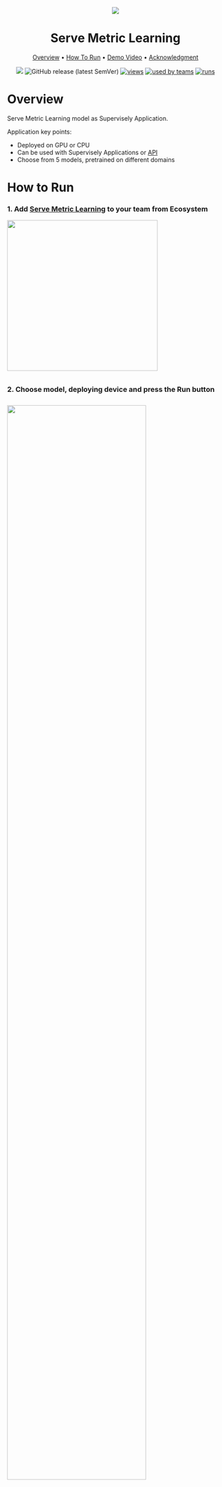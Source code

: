 <div align="center" markdown>

<img src="https://i.imgur.com/d6mC6qp.jpg"/>  

# Serve Metric Learning

<p align="center">
  <a href="#Overview">Overview</a> •
  <a href="#How-To-Run">How To Run</a> •
  <a href="#Demo-Video">Demo Video</a> •
  <a href="#Acknowledgment">Acknowledgment</a>
</p>

[![](https://img.shields.io/badge/slack-chat-green.svg?logo=slack)](https://supervise.ly/slack)
![GitHub release (latest SemVer)](https://img.shields.io/github/v/release/supervisely-ecosystem/gl-metric-learning)
[![views](https://app.supervise.ly/public/api/v3/ecosystem.counters?repo=supervisely-ecosystem/gl-metric-learning/supervisely/serve&counter=views&label=views)](https://supervise.ly)
[![used by teams](https://app.supervise.ly/public/api/v3/ecosystem.counters?repo=supervisely-ecosystem/gl-metric-learning/supervisely/serve&counter=downloads&label=used%20by%20teams)](https://supervise.ly)
[![runs](https://app.supervise.ly/public/api/v3/ecosystem.counters?repo=supervisely-ecosystem/gl-metric-learning/supervisely/serve&counter=runs&label=runs&123)](https://supervise.ly)

</div>

# Overview

Serve Metric Learning model as Supervisely Application.

Application key points:
- Deployed on GPU or CPU
- Can be used with Supervisely Applications or [API](https://github.com/supervisely-ecosystem/gl-metric-learning/blob/main/supervisely/serve/src/demo_api_requests.py)
- Choose from 5 models, pretrained on different domains 


# How to Run

### 1. Add [Serve Metric Learning](https://ecosystem.supervise.ly/apps/supervisely-ecosystem%252Ffairmot%252Fsupervisely%252Fserve) to your team from Ecosystem
<img data-key="sly-module-link" data-module-slug="supervisely-ecosystem/gl-metric-learning/supervisely/serve" src="https://i.imgur.com/IQvX8TG.png" width="350px" style='padding-bottom: 10px'/>

### 2. Choose model, deploying device and press the **Run** button
<img src="https://i.imgur.com/tAbVgt8.png" width="80%" style='padding-top: 10px'>  

### 3. Wait for the model to deploy
<img src="https://i.imgur.com/xbt4Aqj.png" width="80%">  


# Demo Video

<a data-key="sly-embeded-video-link" href="https://youtu.be/rUADHx23eTc" data-video-code="rUADHx23eTc">
    <img src="https://i.imgur.com/UPy4WJd.png" alt="SLY_EMBEDED_VIDEO_LINK"  width="70%">
</a>


# Acknowledgment

This app is based on the great work `Kaggle Landmark Recognition 2020 competition: Winner solution` ([paper](https://arxiv.org/abs/2010.01650),  [github](https://github.com/psinger/kaggle-landmark-recognition-2020-1st-place)). ![GitHub Org's stars](https://img.shields.io/github/stars/psinger/kaggle-landmark-recognition-2020-1st-place?style=social)
